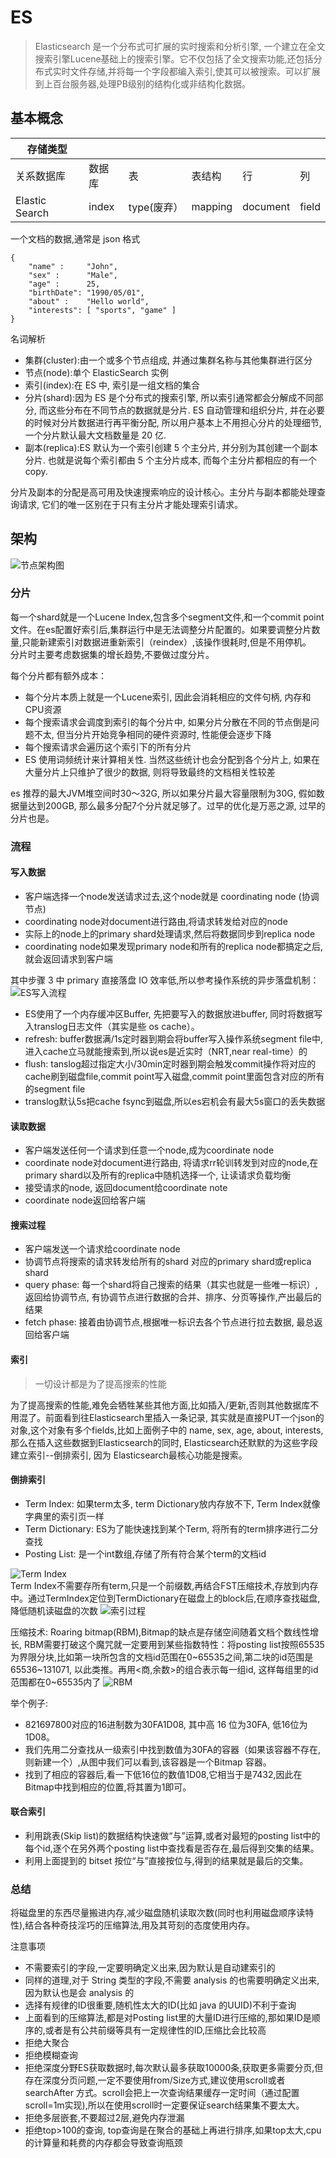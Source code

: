 # ES

> Elasticsearch 是一个分布式可扩展的实时搜索和分析引擎, 一个建立在全文搜索引擎Lucene基础上的搜索引擎。它不仅包括了全文搜索功能,还包括分布式实时文件存储,并将每一个字段都编入索引,使其可以被搜索。可以扩展到上百台服务器,处理PB级别的结构化或非结构化数据。

## 基本概念

| 存储类型       |        |             |         |          |       |
| -------------- | ------ | ----------- | ------- | -------- | ----- |
| 关系数据库     | 数据库 | 表          | 表结构  | 行       | 列    |
| Elastic Search | index  | type(废弃） | mapping | document | field |

一个文档的数据,通常是 json 格式

```shell
{
    "name" :     "John",
    "sex" :      "Male",
    "age" :      25,
    "birthDate": "1990/05/01",
    "about" :    "Hello world",
    "interests": [ "sports", "game" ]
}
```

名词解析

- 集群(cluster):由一个或多个节点组成, 并通过集群名称与其他集群进行区分
- 节点(node):单个 ElasticSearch 实例
- 索引(index):在 ES 中, 索引是一组文档的集合
- 分片(shard):因为 ES 是个分布式的搜索引擎, 所以索引通常都会分解成不同部分, 而这些分布在不同节点的数据就是分片. ES 自动管理和组织分片, 并在必要的时候对分片数据进行再平衡分配, 所以用户基本上不用担心分片的处理细节,一个分片默认最大文档数量是 20 亿.
- 副本(replica):ES 默认为一个索引创建 5 个主分片, 并分别为其创建一个副本分片. 也就是说每个索引都由 5 个主分片成本, 而每个主分片都相应的有一个 copy.

分片及副本的分配是高可用及快速搜索响应的设计核心。主分片与副本都能处理查询请求, 它们的唯一区别在于只有主分片才能处理索引请求。

## 架构

![节点架构图](./../images/ES_节点架构图.webp)

### 分片

每一个shard就是一个Lucene Index,包含多个segment文件,和一个commit point文件。在es配置好索引后,集群运行中是无法调整分片配置的。如果要调整分片数量,只能新建索引对数据进重新索引（reindex）,该操作很耗时,但是不用停机。  
分片时主要考虑数据集的增长趋势,不要做过度分片。

每个分片都有额外成本：

- 每个分片本质上就是一个Lucene索引, 因此会消耗相应的文件句柄, 内存和CPU资源
- 每个搜索请求会调度到索引的每个分片中, 如果分片分散在不同的节点倒是问题不太, 但当分片开始竞争相同的硬件资源时, 性能便会逐步下降
- 每个搜索请求会遍历这个索引下的所有分片
- ES 使用词频统计来计算相关性. 当然这些统计也会分配到各个分片上, 如果在大量分片上只维护了很少的数据, 则将导致最终的文档相关性较差

es 推荐的最大JVM堆空间时30～32G, 所以如果分片最大容量限制为30G, 假如数据量达到200GB, 那么最多分配7个分片就足够了。过早的优化是万恶之源, 过早的分片也是。

### 流程

#### 写入数据

- 客户端选择一个node发送请求过去,这个node就是 coordinating node (协调节点)
- coordinating node对document进行路由,将请求转发给对应的node
- 实际上的node上的primary shard处理请求,然后将数据同步到replica node
- coordinating node如果发现primary node和所有的replica node都搞定之后,就会返回请求到客户端

其中步骤 3 中 primary 直接落盘 IO 效率低,所以参考操作系统的异步落盘机制：
![ES写入流程](./../images/ES_写入流程图.webp)

- ES使用了一个内存缓冲区Buffer, 先把要写入的数据放进buffer, 同时将数据写入translog日志文件（其实是些 os cache）。
- refresh: buffer数据满/1s定时器到期会将buffer写入操作系统segment file中,进入cache立马就能搜索到,所以说es是近实时（NRT,near real-time）的
- flush: tanslog超过指定大小/30min定时器到期会触发commit操作将对应的cache刷到磁盘file,commit point写入磁盘,commit point里面包含对应的所有的segment file
- translog默认5s把cache fsync到磁盘,所以es宕机会有最大5s窗口的丢失数据

#### 读取数据

- 客户端发送任何一个请求到任意一个node,成为coordinate node
- coordinate node对document进行路由, 将请求rr轮训转发到对应的node,在primary shard以及所有的replica中随机选择一个, 让读请求负载均衡
- 接受请求的node, 返回document给coordinate note
- coordinate node返回给客户端

#### 搜索过程

- 客户端发送一个请求给coordinate node
- 协调节点将搜索的请求转发给所有的shard 对应的primary shard或replica shard
- query phase: 每一个shard将自己搜索的结果（其实也就是一些唯一标识）, 返回给协调节点, 有协调节点进行数据的合并、排序、分页等操作,产出最后的结果
- fetch phase: 接着由协调节点,根据唯一标识去各个节点进行拉去数据, 最总返回给客户端

#### 索引

> 一切设计都是为了提高搜索的性能

为了提高搜索的性能,难免会牺牲某些其他方面,比如插入/更新,否则其他数据库不用混了。前面看到往Elasticsearch里插入一条记录, 其实就是直接PUT一个json的对象,这个对象有多个fields,比如上面例子中的 name, sex, age, about, interests,那么在插入这些数据到Elasticsearch的同时, Elasticsearch还默默的为这些字段建立索引--倒排索引, 因为 Elasticsearch最核心功能是搜索。

#### 倒排索引

- Term Index: 如果term太多, term Dictionary放内存放不下, Term Index就像字典里的索引页一样
- Term Dictionary: ES为了能快速找到某个Term, 将所有的term排序进行二分查找
- Posting List: 是一个int数组,存储了所有符合某个term的文档id

![Term Index](./../images/ES_TermIndex.webp)  
Term Index不需要存所有term,只是一个前缀数,再结合FST压缩技术,存放到内存中。通过TermIndex定位到TermDictionary在磁盘上的block后,在顺序查找磁盘,降低随机读磁盘的次数
![索引过程](./../images/ES_索引过程.webp)

压缩技术: Roaring bitmap(RBM),Bitmap的缺点是存储空间随着文档个数线性增长, RBM需要打破这个魔咒就一定要用到某些指数特性：将posting list按照65535为界限分块,比如第一块所包含的文档id范围在0~65535之间,第二块的id范围是 65536~131071, 以此类推。再用<商,余数>的组合表示每一组id, 这样每组里的id范围都在0~65535内了
![RBM](./../images/ES_roaring%20bitmap.webp)

举个例子:  

- 821697800对应的16进制数为30FA1D08, 其中高 16 位为30FA, 低16位为1D08。
- 我们先用二分查找从一级索引中找到数值为30FA的容器（如果该容器不存在,则新建一个）,从图中我们可以看到,该容器是一个Bitmap 容器。
- 找到了相应的容器后,看一下低16位的数值1D08,它相当于是7432,因此在Bitmap中找到相应的位置,将其置为1即可。

#### 联合索引

- 利用跳表(Skip list)的数据结构快速做“与”运算,或者对最短的posting list中的每个id,逐个在另外两个posting list中查找看是否存在,最后得到交集的结果。
- 利用上面提到的 bitset 按位“与”直接按位与,得到的结果就是最后的交集。

### 总结

将磁盘里的东西尽量搬进内存,减少磁盘随机读取次数(同时也利用磁盘顺序读特性),结合各种奇技淫巧的压缩算法,用及其苛刻的态度使用内存。

注意事项

- 不需要索引的字段,一定要明确定义出来,因为默认是自动建索引的
- 同样的道理,对于 String 类型的字段,不需要 analysis 的也需要明确定义出来,因为默认也是会 analysis 的
- 选择有规律的ID很重要,随机性太大的ID(比如 java 的UUID)不利于查询
- 上面看到的压缩算法,都是对Posting list里的大量ID进行压缩的,那如果ID是顺序的,或者是有公共前缀等具有一定规律性的ID,压缩比会比较高
- 拒绝大聚合
- 拒绝模糊查询
- 拒绝深度分野ES获取数据时,每次默认最多获取10000条,获取更多需要分页,但存在深度分页问题,一定不要使用from/Size方式,建议使用scroll或者searchAfter 方式。scroll会把上一次查询结果缓存一定时间（通过配置scroll=1m实现),所以在使用scroll时一定要保证search结果集不要太大。
- 拒绝多层嵌套,不要超过2层,避免内存泄漏
- 拒绝top>100的查询, top查询是在聚合的基础上再进行排序,如果top太大,cpu的计算量和耗费的内存都会导致查询瓶颈